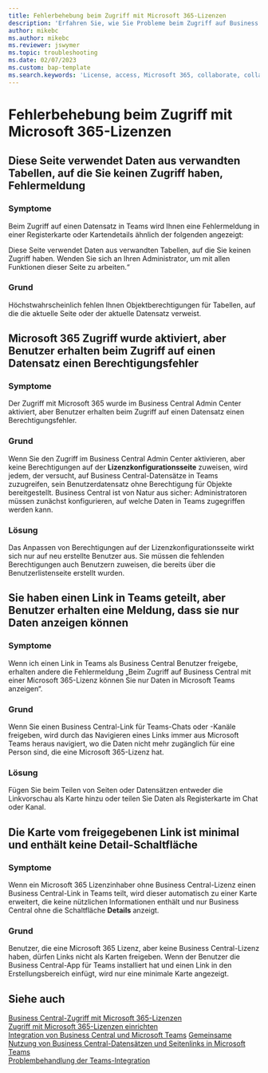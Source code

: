```yaml
---
title: Fehlerbehebung beim Zugriff mit Microsoft 365-Lizenzen
description: 'Erfahren Sie, wie Sie Probleme beim Zugriff auf Business Central mit nur einer Microsoft 365-Lizenz beheben können.'
author: mikebc
ms.author: mikebc
ms.reviewer: jswymer
ms.topic: troubleshooting
ms.date: 02/07/2023
ms.custom: bap-template
ms.search.keywords: 'License, access, Microsoft 365, collaborate, collaboration, Teams, Microsoft Teams'
---
```


# <a name="troubleshoot-access-with-microsoft-365-licenses"></a>Fehlerbehebung beim Zugriff mit Microsoft 365-Lizenzen

## <a name="this-page-uses-data-from-related-tables-that-you-do-not-have-access-to-error-message"></a>Diese Seite verwendet Daten aus verwandten Tabellen, auf die Sie keinen Zugriff haben, Fehlermeldung

### <a name="symptoms"></a>Symptome

Beim Zugriff auf einen Datensatz in Teams wird Ihnen eine Fehlermeldung in einer Registerkarte oder Kartendetails ähnlich der folgenden angezeigt:

Diese Seite verwendet Daten aus verwandten Tabellen, auf die Sie keinen Zugriff haben. Wenden Sie sich an Ihren Administrator, um mit allen Funktionen dieser Seite zu arbeiten.“

### <a name="cause"></a>Grund

Höchstwahrscheinlich fehlen Ihnen Objektberechtigungen für Tabellen, auf die die aktuelle Seite oder der aktuelle Datensatz verweist.

## <a name="microsoft-365-access-has-been-enabled-but-users-get-a-permission-error"></a>Microsoft 365 Zugriff wurde aktiviert, aber Benutzer erhalten beim Zugriff auf einen Datensatz einen Berechtigungsfehler

### <a name="symptoms-1"></a>Symptome

Der Zugriff mit Microsoft 365 wurde im Business Central Admin Center aktiviert, aber Benutzer erhalten beim Zugriff auf einen Datensatz einen Berechtigungsfehler.

### <a name="cause-1"></a>Grund

Wenn Sie den Zugriff im Business Central Admin Center aktivieren, aber keine Berechtigungen auf der **Lizenzkonfigurationsseite** zuweisen, wird jedem, der versucht, auf Business Central-Datensätze in Teams zuzugreifen, sein Benutzerdatensatz ohne Berechtigung für Objekte bereitgestellt. Business Central ist von Natur aus sicher: Administratoren müssen zunächst konfigurieren, auf welche Daten in Teams zugegriffen werden kann. 

### <a name="resolution"></a>Lösung

Das Anpassen von Berechtigungen auf der Lizenzkonfigurationsseite wirkt sich nur auf neu erstellte Benutzer aus. Sie müssen die fehlenden Berechtigungen auch Benutzern zuweisen, die bereits über die Benutzerlistenseite erstellt wurden. 

## <a name="you-shared-a-link-in-teams-but-users-get-a-message-that-they-can-only-view-data"></a>Sie haben einen Link in Teams geteilt, aber Benutzer erhalten eine Meldung, dass sie nur Daten anzeigen können

### <a name="symptoms-2"></a>Symptome

Wenn ich einen Link in Teams als Business Central Benutzer freigebe, erhalten andere die Fehlermeldung „Beim Zugriff auf Business Central mit einer Microsoft 365-Lizenz können Sie nur Daten in Microsoft Teams anzeigen“.

### <a name="cause-2"></a>Grund

Wenn Sie einen Business Central-Link für Teams-Chats oder -Kanäle freigeben, wird durch das Navigieren eines Links immer aus Microsoft Teams heraus navigiert, wo die Daten nicht mehr zugänglich für eine Person sind, die eine Microsoft 365-Lizenz hat.

### <a name="resolution-1"></a>Lösung

Fügen Sie beim Teilen von Seiten oder Datensätzen entweder die Linkvorschau als Karte hinzu oder teilen Sie Daten als Registerkarte im Chat oder Kanal.

## <a name="card-from-shared-link-is-minimal-and-doesnt-include-details-button"></a>Die Karte vom freigegebenen Link ist minimal und enthält keine Detail-Schaltfläche

### <a name="symptoms-3"></a>Symptome

Wenn ein Microsoft 365 Lizenzinhaber ohne Business Central-Lizenz einen Business Central-Link in Teams teilt, wird dieser automatisch zu einer Karte erweitert, die keine nützlichen Informationen enthält und nur Business Central ohne die Schaltfläche **Details** anzeigt.

### <a name="cause-3"></a>Grund

Benutzer, die eine Microsoft 365 Lizenz, aber keine Business Central-Lizenz haben, dürfen Links nicht als Karten freigeben. Wenn der Benutzer die Business Central-App für Teams installiert hat und einen Link in den Erstellungsbereich einfügt, wird nur eine minimale Karte angezeigt. 

## <a name="see-also"></a>Siehe auch

[Business Central-Zugriff mit Microsoft 365-Lizenzen](admin-access-with-m365-license.md#minimum-requirements)  
[Zugriff mit Microsoft 365-Lizenzen einrichten](admin-access-with-m365-license-setup.md)  
[Integration von Business Central und Microsoft Teams](across-teams-overview.md)
[Gemeinsame Nutzung von Business Central-Datensätzen und Seitenlinks in Microsoft Teams](across-working-with-teams.md)  
[Problembehandlung der Teams-Integration](admin-teams-troubleshooting.md)  
